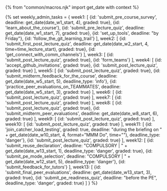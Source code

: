 {% from "common/macros.njk" import get_date with context %}

{% set weekly_admin_tasks = {
week1: [
  {id: 'submit_pre_course_survey', deadline: get_date(date_w1_start, 4), graded: true},
  {id: 'learn_about_the_course'},
  {id: 'submit_pre_lecture_quiz', deadline: get_date(date_w1_start, 7), graded: true},
  {id: 'set_up_tools', deadline: "by Friday"},
  {id: 'follow_the_git_learning_trail'}
],
week2: [
  {id: 'submit_first_post_lecture_quiz', deadline: get_date(date_w2_start, 4, time=time_lecture_start), graded: true},
  {id: 'get_connect_with_comm_channels'}
],
week3: [
  {id: 'submit_post_lecture_quiz', graded: true},
  {id: 'form_teams'}
],
week4: [
  {id: 'accept_github_invitations', graded: true},
  {id: 'submit_post_lecture_quiz', graded: true}
],
week5: [
  {id: 'submit_post_lecture_quiz', graded: true},
  {id: 'submit_midterm_feedback_for_the_course', deadline: get_date(date_w5_start, 5), deadline_type: 'info'},
  {id: 'practice_peer_evaluations_on_TEAMMATES', deadline: get_date(date_w5_start, 3), graded: true}
],
week6: [
  {id: 'submit_post_lecture_quiz', graded: true}
],
week7: [
  {id: 'submit_post_lecture_quiz', graded: true}
],
week8: [
  {id: 'submit_post_lecture_quiz', graded: true},
  {id: 'submit_midterm_peer_evaluations', deadline: get_date(date_w8_start, 6), graded: true}
],
week9: [
  {id: 'submit_post_lecture_quiz', graded: true}
],
week10: [
  {id: 'submit_post_lecture_quiz', graded: true}
],
week11: [
  {id: 'join_catcher_load_testing', graded: true, deadline: "during the briefing on " + get_date(date_w10_start, 4, format="MMM Do", time=""), deadline_type: 'danger'},
  {id: 'submit_post_lecture_quiz', graded: true}
],
week12: [
  {id: 'submit_reuse_declaration', deadline: "COMPULSORY | " + get_date(date_w13_start, 1), deadline_type: 'danger', graded: true},
  {id: 'submit_pe_mode_selection', deadline: "COMPULSORY | " + get_date(date_w12_start, 5), deadline_type: 'danger'},
  {id: 'submit_feedback_for_tutors'}
],
week13: [
  {id: 'submit_final_peer_evaluations', deadline: get_date(date_w13_start, 3), graded: true},
  {id: 'submit_pe_readiness_quiz', deadline: "before the PE", deadline_type: 'danger', graded: true}
]
} %}
